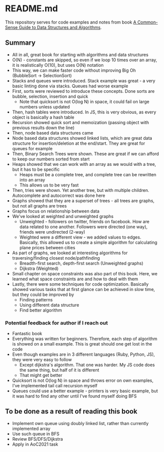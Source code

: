 # README.md

This repository serves for code examples and notes from book [A Common-Sense Guide to Data Structures and Algorithms](https://www.amazon.com/Common-Sense-Guide-Data-Structures-Algorithms/dp/1680502441).  

## Summary
- All in all, great book for starting with algorithms and data structures
- O(N) - constants are skipped, so even if we loop 10 times over an array, it is realistically O(10), but uses O(N) notation
- This way, we can make faster code without improving Big Oh (BubbleSort -> SelectionSort)
- Stacks and queues were introduced. Stack example was great - a very basic linting done via stacks. Queues had worse example
- First, sorts were reviewed to introduce these concepts. Done sorts are bubble, selection, insertion and quick
  - Note that quicksort is not O(log N) in space, it could fail on large numbers unless updated
- Then, hash tables were introduced. In JS, this is very obvious, as every object is basically a hash table
- Recursion showed quick sort and memoization (passing object with previous results down the line)
- Then, node based data structures came
- Node based data structures showed linked lists, which are great data structure for insertion/deletion at the end/start. They are great for queues for example
- Then, Binary Search Trees were shown. These are great if we can afford to keep our numbers sorted from start
- Heaps showed that we can work with an array as we would with a tree, but it has to be specific
  - Heaps must be a complete tree, and complete tree can be rewritten into an array
  - This allows us to be very fast
- Then, tries were shown. Yet another tree, but with multiple children. Autocomplete and autocorrect was done here
- Graphs showed that they are a superset of trees - all trees are graphs, but not all graphs are trees
- Graphs focus on relationship between data
- We've looked at weighted and unweighted graphs
  - Unweighted - followers on twitter, friends on facebook. How are data related to one another. Followers were directed (one way), friends were undirected (2-way)
  - Weighted were a different view - we added values to edges. Basically, this allowed us to create a simple algorithm for calculating plane prices between cities
- As part of graphs, we looked at interesting algorithms for traversing/finding closest node/pathfinding
  - Breadth-first search, depth-first search (Unweighted graphs)
  - Dijkstra (Weighted)
- Small chapter on space constraints was also part of this book. Here, we learned what space constraints are and how to deal with them
- Lastly, there were some techniques for code optimization. Basically showed various tasks that at first glance can be achieved in slow time, but they could be improved by
  - Finding patterns
  - Using different data structure
  - Find better algorithm

### Potential feedback for author if I reach out
- Fantastic book
- Everything was written for beginners. Therefore, each step of algorithm is showed on a small example. This is great should one get lost in the code
- Even though examples are in 3 different languages (Ruby, Python, JS), they were very easy to follow
  - Except dijkstra's algorithm. That one was harder. My JS code does the same thing, but half of it is different
  - That might get better
- Quicksort is not O(log N) in space and throws error on own examples, I've implemented tail call recursion myself
- Queues could use a better example - printers is very basic example, but it was hard to find any other until I've found myself doing BFS

## To be done as a result of reading this book
- Implement own queue using doubly linked list, rather than currently implemented array
- Use such queue in BFS
- Review BFS/DFS/Dijkstra
- Apply in AoC2021 task
